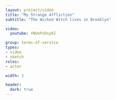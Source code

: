 ```yaml
---
layout: project/video
title: "My Strange Affliction"
subtitle: "The Wicked Witch lives in Brooklyn"

video:
  youtube: YNUePsDsyKI

group: terms-of-service
types:
- video
- sketch
roles:
- actor

width: 2

header:
  dark: true
---
```

